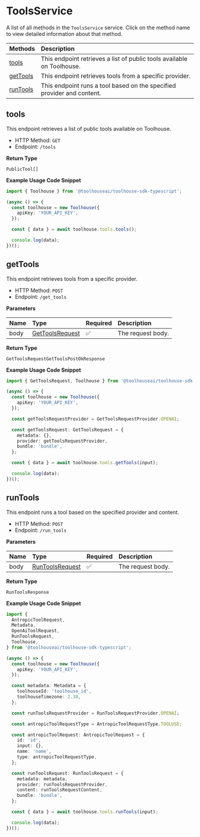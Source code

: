 # ToolsService

A list of all methods in the `ToolsService` service. Click on the method name to view detailed information about that method.

| Methods                                                     | Description                                                            |
| :---------------------------------------------------------- | :--------------------------------------------------------------------- |
| [tools](#tools)                             | This endpoint retrieves a list of public tools available on Toolhouse. |
| [getTools](#gettools) | This endpoint retrieves tools from a specific provider.                |
| [runTools](#runtools) | This endpoint runs a tool based on the specified provider and content. |

## tools

This endpoint retrieves a list of public tools available on Toolhouse.

- HTTP Method: `GET`
- Endpoint: `/tools`

**Return Type**

`PublicTool[]`

**Example Usage Code Snippet**

```typescript
import { Toolhouse } from '@toolhouseai/toolhouse-sdk-typescript';

(async () => {
  const toolhouse = new Toolhouse({
    apiKey: 'YOUR_API_KEY',
  });

  const { data } = await toolhouse.tools.tools();

  console.log(data);
})();
```

## getTools

This endpoint retrieves tools from a specific provider.

- HTTP Method: `POST`
- Endpoint: `/get_tools`

**Parameters**

| Name | Type                                            | Required | Description       |
| :--- | :---------------------------------------------- | :------- | :---------------- |
| body | [GetToolsRequest](../models/GetToolsRequest.md) | ✅       | The request body. |

**Return Type**

`GetToolsRequestGetToolsPostOkResponse`

**Example Usage Code Snippet**

```typescript
import { GetToolsRequest, Toolhouse } from '@toolhouseai/toolhouse-sdk-typescript';

(async () => {
  const toolhouse = new Toolhouse({
    apiKey: 'YOUR_API_KEY',
  });

  const getToolsRequestProvider = GetToolsRequestProvider.OPENAI;

  const getToolsRequest: GetToolsRequest = {
    metadata: {},
    provider: getToolsRequestProvider,
    bundle: 'bundle',
  };

  const { data } = await toolhouse.tools.getTools(input);

  console.log(data);
})();
```

## runTools

This endpoint runs a tool based on the specified provider and content.

- HTTP Method: `POST`
- Endpoint: `/run_tools`

**Parameters**

| Name | Type                                            | Required | Description       |
| :--- | :---------------------------------------------- | :------- | :---------------- |
| body | [RunToolsRequest](../models/RunToolsRequest.md) | ✅       | The request body. |

**Return Type**

`RunToolsResponse`

**Example Usage Code Snippet**

```typescript
import {
  AntropicToolRequest,
  Metadata,
  OpenAiToolRequest,
  RunToolsRequest,
  Toolhouse,
} from '@toolhouseai/toolhouse-sdk-typescript';

(async () => {
  const toolhouse = new Toolhouse({
    apiKey: 'YOUR_API_KEY',
  });

  const metadata: Metadata = {
    toolhouseId: 'toolhouse_id',
    toolhouseTimezone: 2.38,
  };

  const runToolsRequestProvider = RunToolsRequestProvider.OPENAI;

  const antropicToolRequestType = AntropicToolRequestType.TOOLUSE;

  const antropicToolRequest: AntropicToolRequest = {
    id: 'id',
    input: {},
    name: 'name',
    type: antropicToolRequestType,
  };

  const runToolsRequest: RunToolsRequest = {
    metadata: metadata,
    provider: runToolsRequestProvider,
    content: runToolsRequestContent,
    bundle: 'bundle',
  };

  const { data } = await toolhouse.tools.runTools(input);

  console.log(data);
})();
```

<!-- This file was generated by liblab | https://liblab.com/ -->
